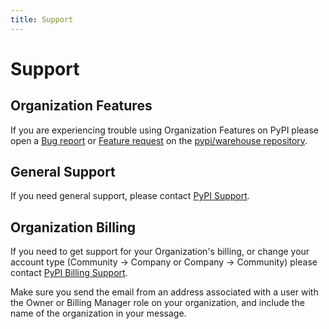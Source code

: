```yaml
---
title: Support
---
```


<!--[[ preview('org-accounts') ]]-->

# Support

## Organization Features

If you are experiencing trouble using Organization Features on PyPI please open a
[Bug report](https://github.com/pypi/warehouse/issues/new?template=bug-report.md&labels=organizations,bug,requires%20triaging)
or
[Feature request](https://github.com/pypi/warehouse/issues/new?template=feature-request.md&labels=organizations,feature%20request,requires%20triaging)
on the [pypi/warehouse repository](https://github.com/pypi/warehouse).

## General Support

If you need general support, please contact
[PyPI Support](mailto:support+orgs@pypi.org).

## Organization Billing

If you need to get support for your Organization's billing,
or change your account type (Community -> Company or Company -> Community)
please contact [PyPI Billing Support](mailto:support+orgs-billing@pypi.org).

Make sure you send the email from an address associated with a user with the
Owner or Billing Manager role on your organization,
and include the name of the organization in your message.

